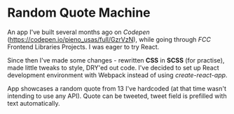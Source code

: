 # Random Quote Machine

An app I've built several months ago on *Codepen* (https://codepen.io/pieno_usas/full/GzrVzN), while going through *FCC* Frontend Libraries Projects. I was eager to try React. 

Since then I've made some changes - rewritten **CSS** in **SCSS** (for practise), made little tweaks to style, DRY'ed out code. I've decided to set up React development environment with Webpack instead of using *create-react-app*.

App showcases a random quote from 13 I've hardcoded (at that time wasn't intending to use any API). Quote can be tweeted, tweet field is prefilled with text automatically.
